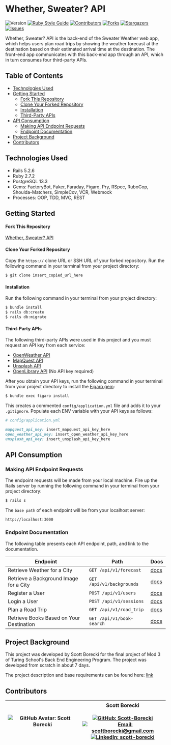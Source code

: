# Whether, Sweater? API

![Version][version-badge]
[![Ruby Style Guide][rubocop-badge]][rubocop-url]
[![Contributors][contributors-badge]][contributors-url]
[![Forks][forks-badge]][forks-url]
[![Stargazers][stars-badge]][stars-url]
[![Issues][issues-badge]][issues-url]

Whether, Sweater? API is the back-end of the Sweater Weather web app, which helps users plan road trips by showing the weather forecast at the destination based on their estimated arrival time at the destination. The front-end app communicates with this back-end app through an API, which in turn consumes four third-party APIs.

## Table of Contents

- [Technologies Used](#technologies-used)
- [Getting Started](#getting-started)
  - [Fork This Repository](#fork-this-repository)
  - [Clone Your Forked Repository](#clone-your-forked-repository)
  - [Installation](#installation)
  - [Third-Party APIs](#third-party-apis)
- [API Consumption](#api-consumption)
  - [Making API Endpoint Requests](#making-api-endpoint-requests)
  - [Endpoint Documentation](#endpoint-documentation)
- [Project Background](#project-background)
- [Contributors](#contributors)

## Technologies Used
- Rails 5.2.6
- Ruby 2.7.2
- PostgreSQL 13.3
- Gems: FactoryBot, Faker, Faraday, Figaro, Pry, RSpec, RuboCop, Shoulda-Matchers, SimpleCov, VCR, Webmock
- Processes: OOP, TDD, MVC, REST

## Getting Started

#### Fork This Repository

[Whether, Sweater? API][Repository]

#### Clone Your Forked Repository
Copy the `https://` clone URL or SSH URL of your forked repository.  Run the following command in your terminal from your project directory:
```bash
$ git clone insert_copied_url_here
```

#### Installation
Run the following command in your terminal from your project directory:
```bash
$ bundle install
$ rails db:create
$ rails db:migrate
```

#### Third-Party APIs
The following third-party APIs were used in this project and you must request an API key from each service:
- [OpenWeather API](https://openweathermap.org/api/one-call-api)
- [MapQuest API](https://developer.mapquest.com/documentation/geocoding-api/)
- [Unsplash API](https://unsplash.com/developers)
- [OpenLibrary API](https://openlibrary.org/developers/api) (No API key required)

After you obtain your API keys, run the following command in your terminal from your project directory to install the [Figaro gem](https://github.com/laserlemon/figaro#getting-started):

``` bash
$ bundle exec figaro install
```
This creates a commented `config/application.yml` file and adds it to your `.gitignore`.  Populate each ENV variable with your API keys as follows:

``` ruby
# config/application.yml

mapquest_api_key: insert_mapquest_api_key_here
open_weather_api_key: insert_open_weather_api_key_here
unsplash_api_key: insert_unsplash_api_key_here
```
## API Consumption

### Making API Endpoint Requests

The endpoint requests will be made from your local machine.  Fire up the Rails server by running the following command in your terminal from your project directory:
``` bash
$ rails s
```

The `base path` of each endpoint will be from your localhost server:

```
http://localhost:3000
```

### Endpoint Documentation

The following table presents each API endpoint, path, and link to the documentation.  

Endpoint                                 | Path                      | Docs
-----------------------------------------|---------------------------|------------------------
Retrieve Weather for a City              | `GET /api/v1/forecast`    | [docs][retrieve-weather]
Retrieve a Background Image for a City   | `GET /api/v1/backgrounds` | [docs][retrieve-background-image]
Register a User                          | `POST /api/v1/users`      | [docs][register-user]
Login a User                             | `POST /api/v1/sessions`   | [docs][login-user]
Plan a Road Trip                         | `GET /api/v1/road_trip`   | [docs][plan-road-trip]
Retrieve Books Based on Your Destination | `GET /api/v1/book-search` | [docs][retrieve-books]

## Project Background

This project was developed by Scott Borecki for the final project of Mod 3 of Turing School's Back End Engineering Program.  The project was developed from scratch in about 7 days.

The project description and base requirements can be found here: [link][whether-sweater-home]

## Contributors

| ![GitHub Avatar: Scott Borecki][github-avatar] | Scott Borecki<br><br>[![GitHub: Scott-Borecki][github-follow-badge]][GitHub]<br>[![Email: scottborecki@gmail.com][gmail-badge]][gmail]<br>[![LinkedIn: scott-borecki][linkedin-badge]][LinkedIn]<br> |
|-|-|

<!-- Top Level Badges and Links -->
[rubocop-badge]: https://img.shields.io/badge/code_style-rubocop-brightgreen.svg?style=flat-square
[rubocop-url]: https://github.com/rubocop/rubocop
[version-badge]: https://img.shields.io/badge/API_version-V1-or.svg?&style=flat-square&logoColor=white
[contributors-badge]: https://img.shields.io/github/contributors/scott-borecki/whether-sweater-api.svg?style=flat-square
[contributors-url]: https://github.com/scott-borecki/whether-sweater-api/graphs/contributors
[forks-badge]: https://img.shields.io/github/forks/scott-borecki/whether-sweater-api.svg?style=flat-square
[forks-url]: https://github.com/scott-borecki/whether-sweater-api/network/members
[stars-badge]: https://img.shields.io/github/stars/scott-borecki/whether-sweater-api.svg?style=flat-square
[stars-url]: https://github.com/scott-borecki/whether-sweater-api/stargazers
[issues-badge]: https://img.shields.io/github/issues/scott-borecki/whether-sweater-api.svg?style=flat-square
[issues-url]: https://github.com/scott-borecki/whether-sweater-api/issues

<!-- Docs -->
[retrieve-weather]: /docs/endpoints/retrieve_weather.md
[retrieve-background-image]: /docs/endpoints/retrieve_background_image.md
[register-user]: /docs/endpoints/register_user.md
[login-user]: /docs/endpoints/login_user.md
[plan-road-trip]: /docs/endpoints/plan_road_trip.md
[retrieve-books]: /docs/endpoints/retrieve_books.md

<!-- Links -->
[Repository]: https://github.com/Scott-Borecki/whether-sweater-api
[GitHub]: https://github.com/scott-borecki
[gmail]: mailto:scottborecki@gmail.com
[LinkedIn]: https://www.linkedin.com/in/scott-borecki/
[postman-url]: https://www.postman.com/
[whether-sweater-home]: https://backend.turing.edu/module3/projects/sweater_weather/

<!-- Badges -->
[github-follow-badge]: https://img.shields.io/github/followers/scott-borecki?label=follow&style=social
[gmail-badge]: https://img.shields.io/badge/gmail-scottborecki@gmail.com-green?style=flat&logo=gmail&logoColor=white&color=white&labelColor=EA4335
[linkedin-badge]: https://img.shields.io/badge/Scott--Borecki-%23OpenToWork-green?style=flat&logo=Linkedin&logoColor=white&color=success&labelColor=0A66C2

<!-- Images -->
[github-avatar]: https://avatars.githubusercontent.com/u/79381792?s=100
